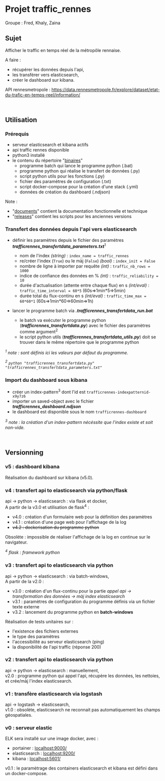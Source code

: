 # Projet traffic_rennes

Groupe : Fred, Khaly, Zaina


## Sujet

Afficher le traffic en temps réel de la métropôle rennaise.

A faire :
* récupérer les données depuis l'api,
* les transférer vers elasticsearch,
* créer le dashboard sur kibana.

API rennesmetropole : https://data.rennesmetropole.fr/explore/dataset/etat-du-trafic-en-temps-reel/information/



</br>

## Utilisation

### Prérequis
* serveur elasticsearch et kibana actifs
* api traffic rennes disponible
* python3 installé
* le contenu du répertoire "[binaires](../../tree/master/binaires/)"
    * programme batch qui lance le programme python (.bat)
    * programme python qui réalise le transfert de données (.py)
    * script python utils pour les fonctions (.py)
    * fichier des paramètres de configuration (.txt)
    * script docker-compose pour la création d'une stack (.yml)
    * données de création du dashboard (.ndjson)

Note :
* "[documents](../../tree/master/documents/)" contient la documentation fonctionnelle et technique
* "[releases](../../tree/master/releases/)" contient les scripts pour les anciennes versions


### Transfert des données depuis l'api vers elasticsearch
* définir les paramètres depuis le fichier des paramètres ***trafficrennes_transfertdata_parameters.txt***<sup>1</sup>
    * nom de l'index *(string)* : `index_name = traffic_rennes` 
    * re/créer l'index (`True`) ou le màj (`False`) *(bool)* : `index_init = False`
    * nombre de ligne à importer par requête *(int)* : `traffic_nb_rows = 1000`
    * indice de confiance des données en % *(int)* : `traffic_reliability = 10`
    * durée d'actualisation (attente entre chaque flux) en s *(int/eval)* : `traffic_time_interval = 60*5` (60s=>1min\*5=>5min)
    * durée total du flux-continu en s *(int/eval)* : `traffic_time_max = 60*60*1` (60s=>1min\*60=>60min=>1h)

* lancer le programme batch via ***.trafficrennes_transfertdata_run.bat***
    * le batch va exécuter le programme python (***trafficrennes_transfertdata.py***) avec le fichier des paramètres comme argument<sup>2</sup>
    * le script python utils (***trafficrennes_transfertdata_utils.py***) doit se trouver dans le même répertoire que le programme python

*<sup>1</sup> note : sont définis ici les valeurs par défaut du programme.*  

*<sup>2</sup> `python "trafficrennes_transfertdata.py" "trafficrennes_transfertdata_parameters.txt"`*


### Import du dashboard sous kibana
* créer un index-pattern<sup>3</sup> dont l'id est `trafficrennes-indexpatternid-x9y7z6`
* importer un saved-object avec le fichier ***trafficrennes_dashboard.ndjson***
* le dashboard est disponible sous le nom `trafficrennes-dashboard`

*<sup>3</sup> note : la création d'un index-pattern nécéssite que l'index existe et soit non-vide.*



</br>

## Versionning

### v5 : dashboard kibana
Réalisation du dashboard sur kibana (v5.0).


### v4 : transfert api to elasticsearch via python/flask
api -> python -> elasticsearch : via flask et docker, <br/>
A partir de la v3.0 et utilisation de flask<sup>4</sup> :
* v4.0 : création d'un formulaire web pour la définition des paramètres
* v4.1 : création d'une page web pour l'affichage de la log
* ~~v4.2 : dockerisation du programme python~~

Obsolète : impossible de réaliser l'affichage de la log en continue sur le navigateur.

*<sup>4</sup> flask : framework python*


### v3 : transfert api to elasticsearch via python
api -> python -> elasticsearch : via batch-windows, <br/>
A partir de la v2.0 :
* v3.0 : création d'un flux-continu pour la partie *appel api -> transformation des données -> màj index elasticsearch*
* v3.1 : paramètres de configuration du programme définis via un fichier texte externe
* v3.2 : lancement du programme python en **batch-windows**  

Réalisation de tests unitaires sur :
* l'existence des fichiers externes
* le type des paramètres 
* l'accessibilité au serveur elasticsearch (ping)
* la disponibilité de l'api traffic (réponse 200)


### v2 : transfert api to elasticsearch via python
api -> python -> elasticsearch : manuellement,  
v2.0 : programme python qui appel l'api, récupère les données, les nettoies, et crée/màj l'index elasticsearch.


### v1 : transfère elasticsearch via logstash
api -> logstash -> elasticsearch,  
v1.0 : obsolète, elasticsearch ne reconnait pas automatiquement les champs géospatiales.


### v0 : serveur elastic
ELK sera installé sur une image docker, avec :
* portainer : [localhost:9000/](http://localhost:9000/)
* elasticsearch : [localhost:9200/](http://localhost:9200/)
* kibana : [localhost:5601/](http://localhost:5601/)

v0.1 : le paramètrage des containers elasticsearch et kibana est défini dans un docker-compose.
